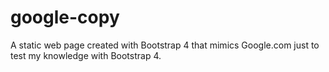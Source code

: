 # google-copy
A static web page created with Bootstrap 4 that mimics Google.com just to test my knowledge with Bootstrap 4.
